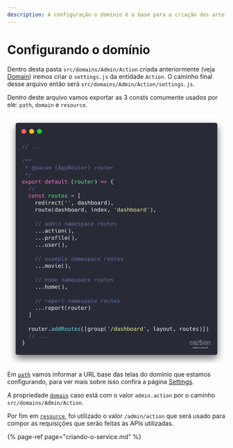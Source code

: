 ```yaml
---
description: A configuração o domínio é a base para a criação dos artefatos do domínio
---
```


# Configurando o domínio

Dentro desta pasta `src/domains/Admin/Action`  criada anteriormente \(veja [Domain](../como-utilizar/domain.md)\) iremos criar o `settings.js` da entidade `Action`. O caminho final desse arquivo então será `src/domains/Admin/Action/settings.js`. 

Dentro deste arquivo vamos exportar as 3 consts comumente usados por ele: `path`, `domain` e `resource`. 

![Exemplo de arquivo settings.js para a entidade Admin\Action](../.gitbook/assets/image%20%2820%29.png)

Em [`path`](../como-utilizar/settings.md#path) vamos informar a URL base das telas do domínio que estamos configurando, para ver mais sobre isso confira a página [Settings](../como-utilizar/settings.md#path).

A propriedade [`domain`](../como-utilizar/settings.md#domain) caso está com o valor `admin.action` por o caminho `src/domains/Admin/Action`.

Por fim em [`resource`](../como-utilizar/settings.md#resource), foi utilizado o valor `/admin/action` que será usado para compor as requisições que serão feitas às APIs utilizadas.

{% page-ref page="criando-o-service.md" %}

